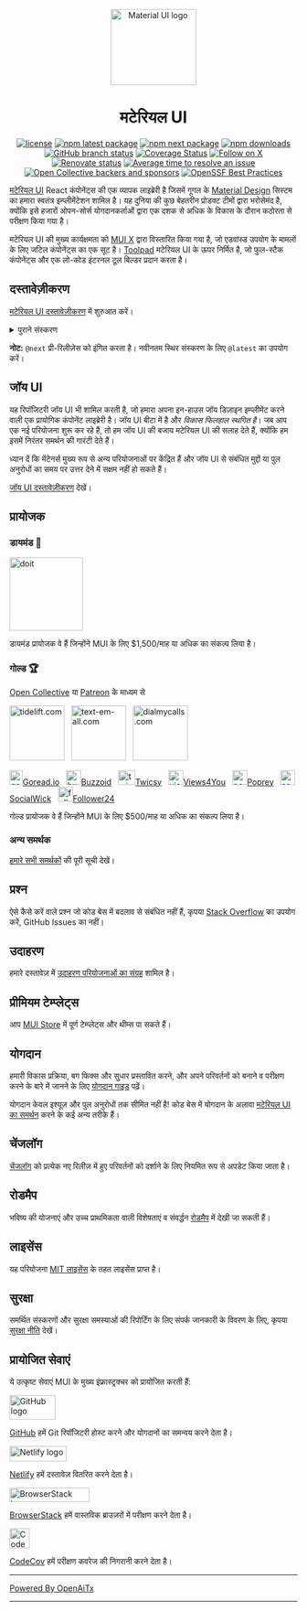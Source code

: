 <!-- #host-reference -->
<!-- markdownlint-disable-next-line -->
<p align="center">
  <a href="https://mui.com/core/" rel="noopener" target="_blank"><img width="150" height="133" src="https://mui.com/static/logo.svg" alt="Material UI logo"></a>
</p>

<h1 align="center">मटेरियल UI</h1>

<div align="center">

[![license](https://img.shields.io/badge/license-MIT-blue.svg)](https://github.com/mui/material-ui/blob/HEAD/LICENSE)
[![npm latest package](https://img.shields.io/npm/v/@mui/material/latest.svg)](https://www.npmjs.com/package/@mui/material)
[![npm next package](https://img.shields.io/npm/v/@mui/material/next.svg)](https://www.npmjs.com/package/@mui/material)
[![npm downloads](https://img.shields.io/npm/dm/@mui/material.svg)](https://www.npmjs.com/package/@mui/material)
[![GitHub branch status](https://img.shields.io/github/checks-status/mui/material-ui/HEAD)](https://github.com/mui/material-ui/commits/HEAD/)
[![Coverage Status](https://img.shields.io/codecov/c/github/mui/material-ui.svg)](https://app.codecov.io/gh/mui/material-ui/)
[![Follow on X](https://img.shields.io/twitter/follow/MaterialUI.svg?label=follow+Material+UI)](https://x.com/MaterialUI)
[![Renovate status](https://img.shields.io/badge/renovate-enabled-brightgreen.svg)](https://github.com/mui/material-ui/issues/27062)
[![Average time to resolve an issue](https://isitmaintained.com/badge/resolution/mui/material-ui.svg)](https://isitmaintained.com/project/mui/material-ui 'Average time to resolve an issue')
[![Open Collective backers and sponsors](https://img.shields.io/opencollective/all/mui-org)](https://opencollective.com/mui-org)
[![OpenSSF Best Practices](https://www.bestpractices.dev/projects/1320/badge)](https://www.bestpractices.dev/projects/1320)

</div>

[मटेरियल UI](https://mui.com/material-ui/) React कंपोनेंट्स की एक व्यापक लाइब्रेरी है जिसमें गूगल के [Material Design](https://m2.material.io/design/introduction/) सिस्टम का हमारा स्वतंत्र इम्प्लीमेंटेशन शामिल है। यह दुनिया की कुछ बेहतरीन प्रोडक्ट टीमों द्वारा भरोसेमंद है, क्योंकि इसे हजारों ओपन-सोर्स योगदानकर्ताओं द्वारा एक दशक से अधिक के विकास के दौरान कठोरता से परीक्षण किया गया है।

मटेरियल UI की मुख्य कार्यक्षमता को [MUI X](https://github.com/mui/mui-x) द्वारा विस्तारित किया गया है, जो एडवांस्ड उपयोग के मामलों के लिए जटिल कंपोनेंट्स का एक सूट है।
[Toolpad](https://github.com/mui/toolpad) मटेरियल UI के ऊपर निर्मित है, जो फुल-स्टैक कंपोनेंट्स और एक लो-कोड इंटरनल टूल बिल्डर प्रदान करता है।

## दस्तावेज़ीकरण

[मटेरियल UI दस्तावेज़ीकरण](https://mui.com/material-ui/getting-started/) में शुरुआत करें।

<details>
  <summary>पुराने संस्करण</summary>

- **[v5.x](https://v5.mui.com/)** ([v5 से v6 में अपग्रेड करना](https://mui.com/material-ui/migration/upgrade-to-v6/))
- **[v4.x](https://v4.mui.com/)** ([v4 से v5 में अपग्रेड करना](https://mui.com/material-ui/migration/migration-v4/))
- **[v3.x](https://v3.mui.com/)** ([v3 से v4 में अपग्रेड करना](https://mui.com/material-ui/migration/migration-v3/))
- **[v0.x](https://v0.mui.com/)** ([v1 में अपग्रेड करना](https://mui.com/material-ui/migration/migration-v0x/))

</details>

**नोट:** `@next` प्री-रिलीज़ेस को इंगित करता है।
नवीनतम स्थिर संस्करण के लिए `@latest` का उपयोग करें।

## जॉय UI

यह रिपॉजिटरी जॉय UI भी शामिल करती है, जो हमारा अपना इन-हाउस जॉय डिज़ाइन इम्प्लीमेंट करने वाली एक प्रायोगिक कंपोनेंट लाइब्रेरी है।
जॉय UI बीटा में है और _विकास फिलहाल स्थगित है_।
जब आप एक नई परियोजना शुरू कर रहे हैं, तो हम जॉय UI की बजाय मटेरियल UI की सलाह देते हैं, क्योंकि हम इसमें निरंतर समर्थन की गारंटी देते हैं।

ध्यान दें कि मेंटेनर्स मुख्य रूप से अन्य परियोजनाओं पर केंद्रित हैं और जॉय UI से संबंधित मुद्दों या पुल अनुरोधों का समय पर उत्तर देने में सक्षम नहीं हो सकते हैं।

[जॉय UI दस्तावेज़ीकरण](https://mui.com/joy-ui/getting-started/) देखें।

## प्रायोजक

### डायमंड 💎

<p>
  <a href="https://www.doit.com/?utm_source=mui.com&utm_medium=referral&utm_content=readme" rel="noopener sponsored" target="_blank"><img height="128" width="128" src="https://mui.com/static/sponsors/doit-square.svg" alt="doit" title="Google Cloud और AWS के लिए प्रबंधन प्लेटफॉर्म" loading="lazy" /></a>
</p>

डायमंड प्रायोजक वे हैं जिन्होंने MUI के लिए \$1,500/माह या अधिक का संकल्प लिया है।

### गोल्ड 🏆

[Open Collective](https://opencollective.com/mui-org) या [Patreon](https://www.patreon.com/oliviertassinari) के माध्यम से

<p>
  <a href="https://tidelift.com/?utm_source=npm-material-ui&utm_medium=referral&utm_campaign=homepage" rel="noopener sponsored" target="_blank"><img height="96" width="96" src="https://avatars.githubusercontent.com/u/30204434?s=288" alt="tidelift.com" title="Tidelift: एंटरप्राइज-रेडी ओपन-सोर्स सॉफ़्टवेयर।" loading="lazy" /></a>
  &nbsp;
  <a href="https://www.text-em-all.com/?utm_source=mui.com&utm_medium=referral&utm_content=readme" rel="noopener sponsored" target="_blank"><img src="https://avatars.githubusercontent.com/u/1262264?s=288" alt="text-em-all.com" title="Text-em-all: जन संचार और स्वचालित कॉलिंग।" height="96" width="96" loading="lazy"></a>
  &nbsp;
  <a href="https://www.dialmycalls.com/?utm_source=mui.com&utm_medium=referral&utm_content=readme" rel="noopener sponsored" target="_blank"><img height="96" width="96" src="https://images.opencollective.com/dialmycalls/f5ae9ab/avatar/288.png" alt="dialmycalls.com" title="DialMyCalls: संदेश, कॉल, और ईमेल भेजें।" loading="lazy" /></a>
  &nbsp;
</p>

<p>
  <a href="https://goread.io/?utm_source=mui.com&utm_medium=referral&utm_content=readme" rel="noopener sponsored" target="_blank"><img height="26" width="23" src="https://images.opencollective.com/goread_io/eb6337d/logo/78.png" alt="goread.io" title="Goread.io: इंस्टाग्राम फॉलोअर्स, लाइक्स, व्यूज और कमेंट्स।" loading="lazy" />Goread.io</a>
  &nbsp;
  <a href="https://buzzoid.com/?utm_source=mui.com&utm_medium=referral&utm_content=readme" rel="noopener sponsored" target="_blank"><img height="26" width="26" src="https://images.opencollective.com/buzzoidz/d23d9bb/logo/78.png" alt="buzzoid.com" title="Buzzoid: इंस्टेंट डिलीवरी इंस्टाग्राम फॉलोअर्स।" loading="lazy" />Buzzoid</a>
  &nbsp;
  <a href="https://twicsy.com/?utm_source=mui.com&utm_medium=referral&utm_content=readme" rel="noopener sponsored" target="_blank"><img height="26" width="30" src="https://images.opencollective.com/twicsy/7af290f/logo/78.png" alt="twicsy.com" title="Twicsy: इंस्टेंट डिलीवरी इंस्टाग्राम फॉलोअर्स।" loading="lazy" />Twicsy</a>
  &nbsp;
  <a href="https://views4you.com/?utm_source=mui.com&utm_medium=referral&utm_content=readme" rel="noopener sponsored" target="_blank"><img height="26" width="26" src="https://images.opencollective.com/buy-instagram-followers-v4y/6364714/logo/78.png" alt="views4you.com" title="Views4you: सोशल मीडिया ग्रोथ सेवाएं।" loading="lazy" />Views4You</a>
  &nbsp;
  <a href="https://poprey.com/?utm_source=mui.com&utm_medium=referral&utm_content=readme" rel="noopener sponsored" target="_blank"><img height="26" width="26" src="https://images.opencollective.com/instagram-likes/2a72a03/logo/78.png" alt="poprey.com" title="Poprey: क्रिप्टो के साथ इंस्टाग्राम लाइक्स खरीदें।" loading="lazy" />Poprey</a>
  &nbsp;
  <a href="https://www.socialwick.com/instagram/followers/?utm_source=mui.com&utm_medium=referral&utm_content=readme" rel="noopener sponsored" target="_blank"><img height="26" width="26" src="https://images.opencollective.com/instagram-followers-socialwick/ac6033a/logo/256.png" alt="socialwick.com/instagram/followers" title="SocialWick: इंस्टाग्राम फॉलोअर्स खरीदें।" loading="lazy" />SocialWick</a>
  &nbsp;
 <a href="https://www.follower24.de/?utm_source=mui.com&utm_medium=referral&utm_content=readme" rel="noopener sponsored" target="_blank"><img height="26" width="26" src="https://mui.com/static/sponsors/follower24-square.svg" alt="follower24.de" title="Follower24: सोशल मीडिया सफलता।" loading="lazy" />Follower24</a>
  &nbsp;
</p>

गोल्ड प्रायोजक वे हैं जिन्होंने MUI के लिए \$500/माह या अधिक का संकल्प लिया है।

### अन्य समर्थक

[हमारे सभी समर्थकों](https://mui.com/material-ui/discover-more/backers/) की पूरी सूची देखें।

## प्रश्न

ऐसे कैसे करें वाले प्रश्न जो कोड बेस में बदलाव से संबंधित नहीं हैं, कृपया [Stack Overflow](https://stackoverflow.com/questions/) का उपयोग करें, GitHub Issues का नहीं।

## उदाहरण

<!-- #target-branch-reference -->

हमारे दस्तावेज़ में [उदाहरण परियोजनाओं का संग्रह](https://github.com/mui/material-ui/tree/master/examples) शामिल है।

## प्रीमियम टेम्प्लेट्स

आप [MUI Store](https://mui.com/store/?utm_source=docs&utm_medium=referral&utm_campaign=readme-store) में पूर्ण टेम्प्लेट्स और थीम्स पा सकते हैं।

## योगदान

हमारी विकास प्रक्रिया, बग फिक्स और सुधार प्रस्तावित करने, और अपने परिवर्तनों को बनाने व परीक्षण करने के बारे में जानने के लिए [योगदान गाइड](/CONTRIBUTING.md) पढ़ें।

योगदान केवल इश्यूज़ और पुल अनुरोधों तक सीमित नहीं है!
कोड बेस में योगदान के अलावा [मटेरियल UI का समर्थन](https://mui.com/material-ui/getting-started/faq/#mui-is-an-awesome-organization-how-can-i-support-it) करने के कई अन्य तरीके हैं।

## चेंजलॉग

[चेंजलॉग](https://github.com/mui/material-ui/releases) को प्रत्येक नए रिलीज़ में हुए परिवर्तनों को दर्शाने के लिए नियमित रूप से अपडेट किया जाता है।

## रोडमैप

भविष्य की योजनाएं और उच्च प्राथमिकता वाली विशेषताएं व संवर्द्धन [रोडमैप](https://mui.com/material-ui/discover-more/roadmap/) में देखी जा सकती हैं।

## लाइसेंस

यह परियोजना [MIT लाइसेंस](/LICENSE) के तहत लाइसेंस प्राप्त है।

## सुरक्षा

समर्थित संस्करणों और सुरक्षा समस्याओं की रिपोर्टिंग के लिए संपर्क जानकारी के विवरण के लिए, कृपया [सुरक्षा नीति](https://github.com/mui/material-ui/security/policy) देखें।

## प्रायोजित सेवाएं

ये उत्कृष्ट सेवाएं MUI के मुख्य इंफ्रास्ट्रक्चर को प्रायोजित करती हैं:

<div>
<picture>
  <source media="(prefers-color-scheme: dark)" srcset="https://mui.com/static/readme/github-darkmode.svg">
  <source media="(prefers-color-scheme: light)" srcset="https://mui.com/static/readme/github-lightmode.svg">
  <img alt="GitHub logo" src="https://mui.com/static/readme/github-lightmode.svg" width="80" height="43">
</picture>

[GitHub](https://github.com/) हमें Git रिपॉजिटरी होस्ट करने और योगदानों का समन्वय करने देता है।

</div>

<div>
<picture>
  <source media="(prefers-color-scheme: dark)" srcset="https://mui.com/static/readme/netlify-darkmode.svg">
  <source media="(prefers-color-scheme: light)" srcset="https://mui.com/static/readme/netlify-lightmode.svg">
  <img alt="Netlify logo" src="https://mui.com/static/readme/netlify-lightmode.svg" width="100" height="27">
</picture>

[Netlify](https://www.netlify.com/) हमें दस्तावेज़ वितरित करने देता है।

</div>

<div>
<picture>
  <source media="(prefers-color-scheme: dark)" srcset="https://mui.com/static/readme/browserstack-darkmode.svg">
  <source media="(prefers-color-scheme: light)" srcset="https://mui.com/static/readme/browserstack-lightmode.svg">
  <img alt="BrowserStack logo" src="https://mui.com/static/readme/browserstack-lightmode.svg" width="140" height="25">
</picture>

[BrowserStack](https://www.browserstack.com/) हमें वास्तविक ब्राउज़रों में परीक्षण करने देता है।

</div>

<div>
<img loading="lazy" alt="CodeCov logo" src="https://avatars.githubusercontent.com/u/8226205?s=105" width="35" height="35">

[CodeCov](https://about.codecov.io/) हमें परीक्षण कवरेज की निगरानी करने देता है।

</div>

---

[Powered By OpenAiTx](https://github.com/OpenAiTx/OpenAiTx)

---